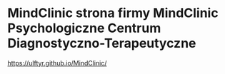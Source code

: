 # MindClinic strona firmy MindClinic Psychologiczne Centrum Diagnostyczno-Terapeutyczne 

https://ulftyr.github.io/MindClinic/

